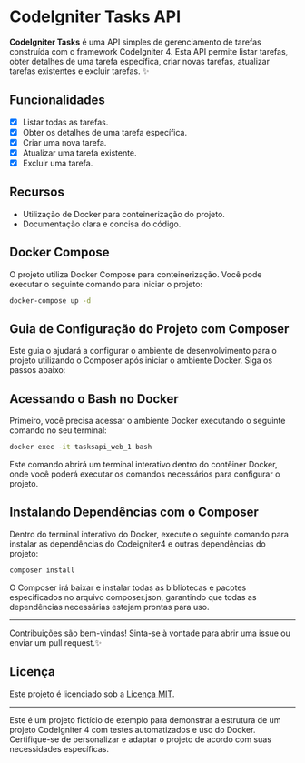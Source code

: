 # CodeIgniter Tasks API

**CodeIgniter Tasks** é uma API simples de gerenciamento de tarefas construída com o framework CodeIgniter 4. Esta API permite listar tarefas, obter detalhes de uma tarefa específica, criar novas tarefas, atualizar tarefas existentes e excluir tarefas. ✨

## Funcionalidades

- [x] Listar todas as tarefas.
- [x] Obter os detalhes de uma tarefa específica.
- [x] Criar uma nova tarefa.
- [x] Atualizar uma tarefa existente.
- [x] Excluir uma tarefa.

## Recursos

- Utilização de Docker para conteinerização do projeto.
- Documentação clara e concisa do código.

## Docker Compose

O projeto utiliza Docker Compose para conteinerização. Você pode executar o seguinte comando para iniciar o projeto:

```bash
docker-compose up -d
```

## Guia de Configuração do Projeto com Composer

Este guia o ajudará a configurar o ambiente de desenvolvimento para o projeto utilizando o Composer após iniciar o ambiente Docker. Siga os passos abaixo:

## Acessando o Bash no Docker

Primeiro, você precisa acessar o ambiente Docker executando o seguinte comando no seu terminal:

```bash
docker exec -it tasksapi_web_1 bash
```

Este comando abrirá um terminal interativo dentro do contêiner Docker, onde você poderá executar os comandos necessários para configurar o projeto.

## Instalando Dependências com o Composer
Dentro do terminal interativo do Docker, execute o seguinte comando para instalar as dependências do Codeigniter4 e outras dependências do projeto:

```bash
composer install
```

O Composer irá baixar e instalar todas as bibliotecas e pacotes especificados no arquivo composer.json, garantindo que todas as dependências necessárias estejam prontas para uso.

---

Contribuições são bem-vindas! Sinta-se à vontade para abrir uma issue ou enviar um pull request.✨

## Licença

Este projeto é licenciado sob a [Licença MIT](LICENSE).

---

Este é um projeto fictício de exemplo para demonstrar a estrutura de um projeto CodeIgniter 4 com testes automatizados e uso do Docker. Certifique-se de personalizar e adaptar o projeto de acordo com suas necessidades específicas.
